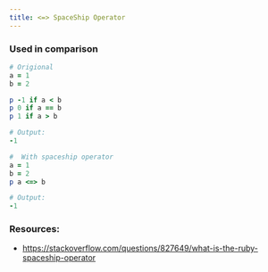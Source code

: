 ```yaml
---
title: <=> SpaceShip Operator
---
```


### Used in comparison

```rb
# Origional
a = 1
b = 2

p -1 if a < b 
p 0 if a == b
p 1 if a > b

# Output:
-1
```
```rb
#  With spaceship operator
a = 1
b = 2
p a <=> b

# Output:
-1
```

### Resources:
- https://stackoverflow.com/questions/827649/what-is-the-ruby-spaceship-operator

